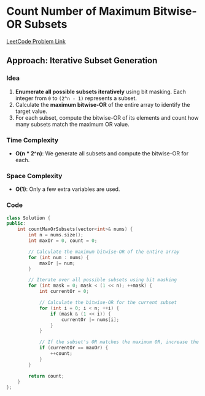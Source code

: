 # Count Number of Maximum Bitwise-OR Subsets

[LeetCode Problem Link](https://leetcode.com/problems/count-number-of-maximum-bitwise-or-subsets)

## Approach: Iterative Subset Generation

### Idea

1. **Enumerate all possible subsets iteratively** using bit masking. Each integer from `0` to `(2^n - 1)` represents a subset.
2. Calculate the **maximum bitwise-OR** of the entire array to identify the target value.
3. For each subset, compute the bitwise-OR of its elements and count how many subsets match the maximum OR value.

### Time Complexity

- **O(n \* 2^n)**: We generate all subsets and compute the bitwise-OR for each.

### Space Complexity

- **O(1)**: Only a few extra variables are used.

### Code

```cpp
class Solution {
public:
    int countMaxOrSubsets(vector<int>& nums) {
        int n = nums.size();
        int maxOr = 0, count = 0;

        // Calculate the maximum bitwise-OR of the entire array
        for (int num : nums) {
            maxOr |= num;
        }

        // Iterate over all possible subsets using bit masking
        for (int mask = 0; mask < (1 << n); ++mask) {
            int currentOr = 0;

            // Calculate the bitwise-OR for the current subset
            for (int i = 0; i < n; ++i) {
                if (mask & (1 << i)) {
                    currentOr |= nums[i];
                }
            }

            // If the subset's OR matches the maximum OR, increase the count
            if (currentOr == maxOr) {
                ++count;
            }
        }

        return count;
    }
};
```
